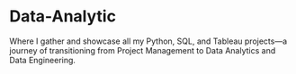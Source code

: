 # Data-Analytic
Where I gather and showcase all my Python, SQL, and Tableau projects—a journey of transitioning from Project Management to Data Analytics and Data Engineering.
